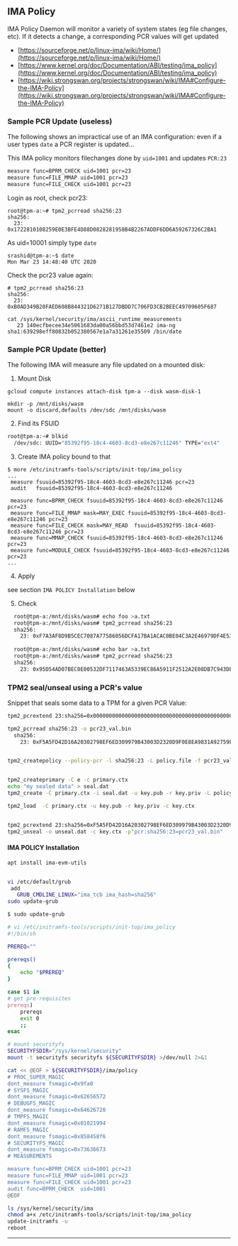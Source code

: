 

## IMA Policy

IMA Policy Daemon will monitor a variety of system states (eg file changes, etc).  If it detects a change, a corresponding PCR values will get updated


- [https://sourceforge.net/p/linux-ima/wiki/Home/](https://sourceforge.net/p/linux-ima/wiki/Home/)
- [https://www.kernel.org/doc/Documentation/ABI/testing/ima_policy](https://www.kernel.org/doc/Documentation/ABI/testing/ima_policy)
- [https://wiki.strongswan.org/projects/strongswan/wiki/IMA#Configure-the-IMA-Policy](https://wiki.strongswan.org/projects/strongswan/wiki/IMA#Configure-the-IMA-Policy)

### Sample PCR Update  (useless)

The following shows an impractical use of an IMA configuration:  even if a user types `date` a PCR register is updated...

This IMA policy monitors filechanges done by `uid=1001` and updates `PCR:23`


```bash
measure func=BPRM_CHECK uid=1001 pcr=23
measure func=FILE_MMAP uid=1001 pcr=23
measure func=FILE_CHECK uid=1001 pcr=23
```

Login as root, check pcr23:
```
root@tpm-a:~# tpm2_pcrread sha256:23
sha256:
  23: 0x1722810108259E0E3BFE4D88D0828281958B4B2267ADDF6DD6A59267326C2BA1
```

As uid=10001 simply type `date`
```
srashid@tpm-a:~$ date
Mon Mar 23 14:48:40 UTC 2020
```

Check the pcr23 value again:
```
# tpm2_pcrread sha256:23
sha256:
  23: 0xB0AD349B20FAED608B844321D6271B127DBDD7C706FD3CB2BEEC49709605F687

cat /sys/kernel/security/ima/ascii_runtime_measurements
   23 140ecfbecee34e5061683da00a56bbd53d7461e2 ima-ng sha1:639298eff80832b052380567e1a7a31261e35509 /bin/date
```

### Sample PCR Update (better)

The following IMA will measure any file updated on a mounted disk:

1. Mount Disk

```
gcloud compute instances attach-disk tpm-a --disk wasm-disk-1

mkdir -p /mnt/disks/wasm
mount -o discard,defaults /dev/sdc /mnt/disks/wasm
```

2. Find its FSUID

```bash
root@tpm-a:~# blkid
  /dev/sdc: UUID="85392f95-18c4-4603-8cd3-e8e267c11246" TYPE="ext4"
```

3. Create IMA policy bound to that

```
$ more /etc/initramfs-tools/scripts/init-top/ima_policy
...
 measure fsuuid=85392f95-18c4-4603-8cd3-e8e267c11246 pcr=23  
 audit   fsuuid=85392f95-18c4-4603-8cd3-e8e267c11246

 measure func=BPRM_CHECK fsuuid=85392f95-18c4-4603-8cd3-e8e267c11246  pcr=23 
 measure func=FILE_MMAP mask=MAY_EXEC fsuuid=85392f95-18c4-4603-8cd3-e8e267c11246 pcr=23
 measure func=FILE_CHECK mask=MAY_READ  fsuuid=85392f95-18c4-4603-8cd3-e8e267c11246 pcr=23
 measure func=MMAP_CHECK fsuuid=85392f95-18c4-4603-8cd3-e8e267c11246 pcr=23
 measure func=MODULE_CHECK fsuuid=85392f95-18c4-4603-8cd3-e8e267c11246 pcr=23
...
```
4. Apply

see section `IMA POLICY Installation` below


5. Check

```bash
  root@tpm-a:/mnt/disks/wasm# echo foo >a.txt
  root@tpm-a:/mnt/disks/wasm# tpm2_pcrread sha256:23
  sha256:
    23: 0xF7A3AF8D9B5CEC7087A77586056DCFA17BA1ACAC0BE04C3A2E46979DF4E539A2
    
  root@tpm-a:/mnt/disks/wasm# echo bar >a.txt
  root@tpm-a:/mnt/disks/wasm# tpm2_pcrread sha256:23
  sha256:
    23: 0x95D54AD07BEC0E00532DF7117463A5339EC86A5911F2512A2E08DB7C943DE545

```


### TPM2 seal/unseal using a PCR's value

Snippet that seals some data to a TPM for a given PCR Value:

```bash
tpm2_pcrextend 23:sha256=0x0000000000000000000000000000000000000000000000000000000000000000

tpm2_pcrread sha256:23 -o pcr23_val.bin
  sha256:
    23: 0xF5A5FD42D16A20302798EF6ED309979B43003D2320D9F0E8EA9831A92759FB4B


tpm2_createpolicy --policy-pcr -l sha256:23 -L policy.file -f pcr23_val.bin


tpm2_createprimary -C e -c primary.ctx
echo "my sealed data" > seal.dat
tpm2_create -C primary.ctx -i seal.dat -u key.pub -r key.priv -L policy.file 

tpm2_load  -C primary.ctx -u key.pub -r key.priv -c key.ctx


tpm2_pcrextend 23:sha256=0xF5A5FD42D16A20302798EF6ED309979B43003D2320D9F0E8EA9831A92759FB4B
tpm2_unseal -o unseal.dat -c key.ctx -p"pcr:sha256:23=pcr23_val.bin"
```

#### IMA POLICY Installation

```bash
apt install ima-evm-utils


vi /etc/default/grub
 add
   GRUB_CMDLINE_LINUX="ima_tcb ima_hash=sha256" 
sudo update-grub

$ sudo update-grub 

# vi /etc/initramfs-tools/scripts/init-top/ima_policy
#!/bin/sh

PREREQ="" 

prereqs()
{
    echo "$PREREQ" 
}

case $1 in
# get pre-requisites
prereqs)
    prereqs
    exit 0
    ;;
esac

# mount securityfs
SECURITYFSDIR="/sys/kernel/security" 
mount -t securityfs securityfs ${SECURITYFSDIR} >/dev/null 2>&1

cat << @EOF > ${SECURITYFSDIR}/ima/policy
# PROC_SUPER_MAGIC
dont_measure fsmagic=0x9fa0
# SYSFS_MAGIC
dont_measure fsmagic=0x62656572
# DEBUGFS_MAGIC
dont_measure fsmagic=0x64626720
# TMPFS_MAGIC
dont_measure fsmagic=0x01021994
# RAMFS_MAGIC
dont_measure fsmagic=0x858458f6
# SECURITYFS_MAGIC
dont_measure fsmagic=0x73636673
# MEASUREMENTS

measure func=BPRM_CHECK uid=1001 pcr=23
measure func=FILE_MMAP uid=1001 pcr=23
measure func=FILE_CHECK uid=1001 pcr=23
audit func=BPRM_CHECK  uid=1001
@EOF

```

```bash
ls /sys/kernel/security/ima
chmod a+x /etc/initramfs-tools/scripts/init-top/ima_policy
update-initramfs -u
reboot
```

---
